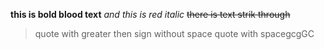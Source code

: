 **this is bold blood text**
*and this is red italic*
~~there is text strik through~~
>quote with greater then sign without space 
> quote with spacegcgGC
